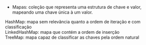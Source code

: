 * Mapas: coleção que representa uma estrutura de chave e valor, mapeando uma chave única à um valor.

HashMap: mapa sem relevância quanto a ordem de iteração e com classificação<br>
LinkedHashMap: mapa que contém a ordem de inserção<br>
TreeMap: mapa capaz de classificar as chaves pela ordem natural<br>